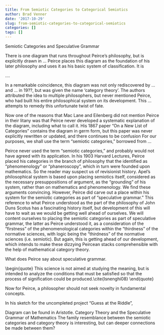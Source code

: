 ```yaml
---
title: From Semiotic Categories to Categorical Semiotics
author: Brad Venner
date: '2017-10-29'
slug: from-semiotic-categories-to-categorical-semiotics
categories: []
tags: []
---
```




Semiotic Categories and Speculative Grammar 

There is one diagram that runs throughout Peirce’s philosophy, but is explicitly drawn in …
Peirce places this diagram as the foundation of his later philosophy and uses it as his basic system of classification.  It is

….

In a remarkable coincidence, this diagram was not only rediscovered by … and … in 19??, but was given the name ‘category theory’.  The authors attributed the idea to multiple philosophers, but never mentioned Peirce, who had built his entire philosophical system on its development.  This … attempts to remedy this unfortunate twist of fate.

Now one of the reasons that Mac Lane and Eilenberg did not mention Peirce in their litany was that Peirce never developed a systematic explanation of the diagram, including what to call it.  His 1867 paper “On a New List of Categories” contains the diagram in germ form, but this paper was never explicitly rewritten or updated, and there continues to be confusion   For our purposes, we shall use the term “semiotic categories,” borrowed from … 

Peirce never used the term “semiotic categories,” and probably would not have agreed with its application.  In his 1903 Harvard Lectures, Peirce placed his categories in the branch of philosophy that the identified as “phenomenology” or “phaneroscopy”, which in turn were founded upon mathematics.  So the reader may suspect us of revisionist history.  Apel’s philosophical system is based upon placing semiotics itself, considered as the necessary presuppositions of argument, as the “grounding” of his system, rather than on mathematics and phenomenology.  We find these arguments convincing.  However, Peirce did carve out a place within his system for the semiotic categories as part of “speculative grammar.”  This reference to what Peirce understood as the part of the philosophy of John Duns Scotus has a fascinating history itself, but development of this will have to wait as we would be getting well ahead of ourselves.  We will content ourselves to placing the semiotic categories as part of speculative grammar, the latter as Peirce understood it, as a consideration of the “firstness” of the phenomenological categories within the “thirdness” of the normative sciences, with logic being the “thirdness” of the normative sciences (i.e. semiotic).  But again, this is getting ahead of our development, which intends to make these dizzying Peircean stacks comprehensible with the help of mathematical category theory.     

What does Peirce say about speculative grammar.

\begin{quote}
This science is not aimed at studying the meaning, but is intended to analyze the conditions that must be satisfied so that the process of signification could be produced.\cite{Isnenghi08}
\end{quote}

Now for Peirce, a philosopher should not seek novelty in fundamental concepts.

In his sketch for the uncompleted project “Guess at the Riddle”, 

Diagram can be found in Aristotle.
Category Theory and the Speculative Grammar of Mathematics
The family resemblance between the semiotic categories and category theory is interesting, but can deeper connections be made between them?
